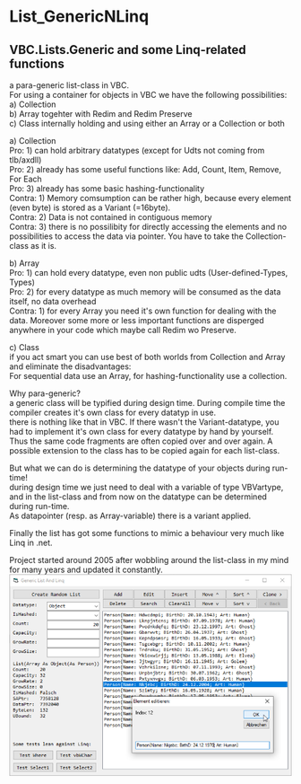 # List_GenericNLinq
## VBC.Lists.Generic and some Linq-related functions  
a para-generic list-class in VBC.  
For using a container for objects in VBC we have the following possibilities:  
a) Collection  
b) Array togehter with Redim and Redim Preserve  
c) Class internally holding and using either an Array or a Collection or both  
  
a) Collection  
Pro: 1) can hold arbitrary datatypes (except for Udts not coming from tlb/axdll)  
Pro: 2) already has some useful functions like: Add, Count, Item, Remove, For Each  
Pro: 3) already has some basic hashing-functionality  
Contra: 1) Memory comsumption can be rather high, because every element (even byte) is stored as a Variant (=16byte).  
Contra: 2) Data is not contained in contiguous memory   
Contra: 3) there is no possilibity for directly accessing the elements and no possibilities to access the data via pointer. You have to take the Collection-class as it is.  
  
b) Array  
Pro: 1) can hold every datatype, even non public udts (User-defined-Types, Types)  
Pro: 2) for every datatype as much memory will be consumed as the data itself, no data overhead  
Contra: 1) for every Array you need it's own function for dealing with the data. Moreover some more or less important functions are disperged anywhere in your code which maybe call Redim wo Preserve.  
  
c) Class  
if you act smart you can use best of both worlds from Collection and Array and eliminate the disadvantages:  
For sequential data use an Array, for hashing-functionality use a collection.  
  
Why para-generic?  
a generic class will be typified during design time. During compile time the compiler creates it's own class for every datatyp in use.  
there is nothing like that in VBC. If there wasn't the Variant-datatype, you had to implement it's own class for every datatype by hand by yourself.   
Thus the same code fragments are often copied over and over again. A possible extension to the class has to be copied again for each list-class.  
  
But what we can do is determining the datatype of your objects during run-time!  
during design time we just need to deal with a variable of type VBVartype, and in the list-class and from now on the datatype can be determined during run-time.   
As datapointer (resp. as Array-variable) there is a variant applied.  

Finally the list has got some functions to mimic a behaviour very much like Linq in .net.  

Project started around 2005 after wobbling around the list-class in my mind for many years and updated it constantly.
![GenericListLinq Image](Resources/GenericListLinq.png "GenericListLinq Image") 